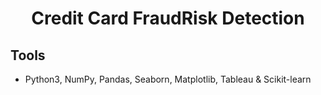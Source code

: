 <h1 align="center">Credit Card FraudRisk Detection</h1>
<head>
     <h2>Tools</h2>
  </head>
  <body>
     <ul>
      <li>Python3, NumPy, Pandas, Seaborn, Matplotlib, Tableau & Scikit-learn</li>
     </ul>
 
